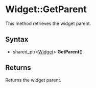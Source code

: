 # Widget::GetParent #
This method retrieves the widget parent.

## Syntax ##
- shared_ptr<[Widget](Widget.md)> **GetParent**()

## Returns ##
Returns the widget parent.